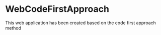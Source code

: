 # WebCodeFirstApproach
This web application has been created based on the code first approach method
